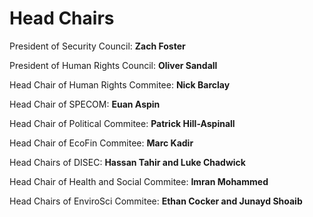 # Head Chairs

President of Security Council: **Zach Foster**

President of Human Rights Council: **Oliver Sandall**

Head Chair of Human Rights Commitee: **Nick Barclay**

Head Chair of SPECOM: **Euan Aspin**

Head Chair of Political Commitee: **Patrick Hill-Aspinall**

Head Chair of EcoFin Commitee: **Marc Kadir**

Head Chairs of DISEC: **Hassan Tahir and Luke Chadwick**

Head Chair of Health and Social Commitee: **Imran Mohammed**

Head Chairs of EnviroSci Commitee: **Ethan Cocker and Junayd Shoaib**
